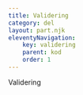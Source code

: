 ```yaml
---
title: Validering
category: del
layout: part.njk
eleventyNavigation:
    key: validering
    parent: kod
    order: 1
---
```


Validering
